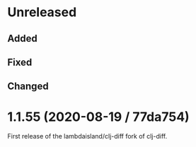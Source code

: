 # Unreleased

## Added

## Fixed

## Changed

# 1.1.55 (2020-08-19 / 77da754)

First release of the lambdaisland/clj-diff fork of clj-diff.